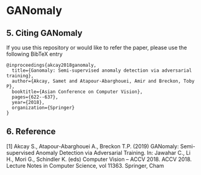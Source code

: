 # GANomaly



## 5. Citing GANomaly
If you use this repository or would like to refer the paper, please use the following BibTeX entry
```
@inproceedings{akcay2018ganomaly,
  title={Ganomaly: Semi-supervised anomaly detection via adversarial training},
  author={Akcay, Samet and Atapour-Abarghouei, Amir and Breckon, Toby P},
  booktitle={Asian Conference on Computer Vision},
  pages={622--637},
  year={2018},
  organization={Springer}
}
```

## 6. Reference
[1]  Akcay S., Atapour-Abarghouei A., Breckon T.P. (2019) GANomaly: Semi-supervised Anomaly Detection via Adversarial Training. In: Jawahar C., Li H., Mori G., Schindler K. (eds) Computer Vision – ACCV 2018. ACCV 2018. Lecture Notes in Computer Science, vol 11363. Springer, Cham
